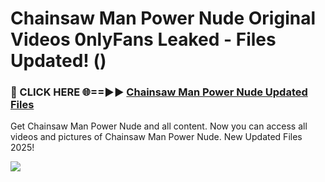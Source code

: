 # Chainsaw Man Power Nude Original Videos 0nlyFans Leaked - Files Updated! ()

<h3>🔴 CLICK HERE 🌐==►► <a href="https://tinyurl.com/2p9ay9w9" rel="nofollow">Chainsaw Man Power Nude Updated Files</a></h3>

Get Chainsaw Man Power Nude and all content. Now you can access all videos and pictures of Chainsaw Man Power Nude. New Updated Files 2025!

[![](https://i.imgur.com/KQgVmj3.gif)](https://tinyurl.com/2p9ay9w9)
